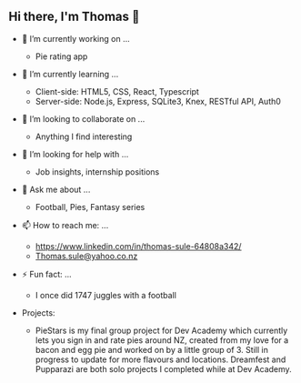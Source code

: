 ## Hi there, I'm Thomas 👋

- 🔭 I’m currently working on ...
    - Pie rating app
- 🌱 I’m currently learning ...
  - Client-side: HTML5, CSS, React, Typescript
  - Server-side: Node.js, Express, SQLite3, Knex, RESTful API, Auth0
- 👯 I’m looking to collaborate on ...
  - Anything I find interesting
- 🤔 I’m looking for help with ...
  - Job insights, internship positions 
- 💬 Ask me about ...
  - Football, Pies, Fantasy series
- 📫 How to reach me: ...
    - https://www.linkedin.com/in/thomas-sule-64808a342/ <br>
    - Thomas.sule@yahoo.co.nz
- ⚡ Fun fact: ...
  - I once did 1747 juggles with a football

- Projects:
    - PieStars is my final group project for Dev Academy which currently lets you sign in and rate pies around NZ, created from my love for a bacon and egg pie and worked on by a little group of 3. Still in progress to update for more flavours and locations. Dreamfest and Pupparazi are both solo projects I completed while at Dev Academy.
